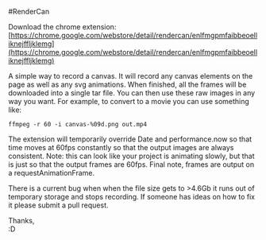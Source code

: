 #RenderCan

Download the chrome extension: [https://chrome.google.com/webstore/detail/rendercan/enlfmgpmfaibbeoelliknejffljklemg](https://chrome.google.com/webstore/detail/rendercan/enlfmgpmfaibbeoelliknejffljklemg)

A simple way to record a canvas. It will record any canvas elements on the page as well as any svg animations. When finished, all the frames will be downloaded into a single tar file. You can then use these raw images in any way you want. For example, to convert to a movie you can use something like: 

```ffmpeg -r 60 -i canvas-%09d.png out.mp4```

The extension will temporarily override Date and performance.now so that time moves at 60fps constantly so that the output images are always consistent. Note: this can look like your project is animating slowly, but that is just so that the output frames are 60fps. Final note, frames are output on a requestAnimationFrame.

There is a current bug when when the file size gets to >4.6Gb it runs out of temporary storage and stops recording. If someone has ideas on how to fix it please submit a pull request.

Thanks,<br>
:D
